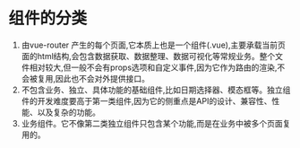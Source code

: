 # 组件的分类
1. 由vue-router 产生的每个页面,它本质上也是一个组件(.vue),主要承载当前页面的html结构,会包含数据获取、数据整理、数据可视化等常规业务。整个文件相对较大,但一般不会有props选项和自定义事件,因为它作为路由的渲染,不会被复用,因此也不会对外提供接口。
2. 不包含业务、独立、具体功能的基础组件,比如日期选择器、模态框等。独立组件的开发难度要高于第一类组件,因为它的侧重点是API的设计、兼容性、性能、以及复杂的功能。
3. 业务组件。它不像第二类独立组件只包含某个功能,而是在业务中被多个页面复用的。